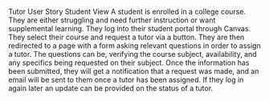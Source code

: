 Tutor User Story Student View
A student is enrolled in a college course. They are either struggling and need further instruction or want supplemental learning. They log into their student portal through Canvas. They select their course and request a tutor via a button. They are then redirected to a page with a form asking relevant questions in order to assign a tutor. The questions can be, verifying the course subject, availability, and any specifics being requested on their subject. Once the information has been submitted, they will get a notification that a request was made, and an email will be sent to them once a tutor has been assigned. If they log in again later an update can be provided on the status of a tutor.